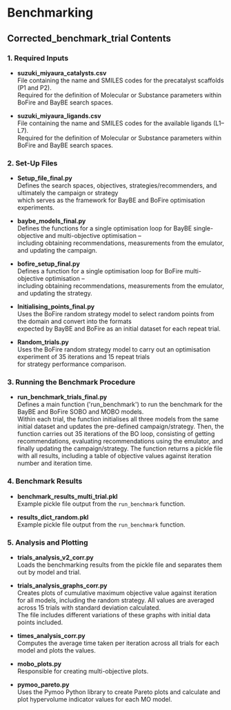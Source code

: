# Benchmarking

## Corrected_benchmark_trial Contents

### 1. Required Inputs

- **suzuki_miyaura_catalysts.csv**  
  File containing the name and SMILES codes for the precatalyst scaffolds (P1 and P2).  
  Required for the definition of Molecular or Substance parameters within BoFire and BayBE search spaces.

- **suzuki_miyaura_ligands.csv**  
  File containing the name and SMILES codes for the available ligands (L1–L7).  
  Required for the definition of Molecular or Substance parameters within BoFire and BayBE search spaces.

### 2. Set-Up Files

- **Setup_file_final.py**  
  Defines the search spaces, objectives, strategies/recommenders, and ultimately the campaign or strategy  
  which serves as the framework for BayBE and BoFire optimisation experiments.

- **baybe_models_final.py**  
  Defines the functions for a single optimisation loop for BayBE single-objective and multi-objective optimisation –  
  including obtaining recommendations, measurements from the emulator, and updating the campaign.

- **bofire_setup_final.py**  
  Defines a function for a single optimisation loop for BoFire multi-objective optimisation –  
  including obtaining recommendations, measurements from the emulator, and updating the strategy.

- **Initialising_points_final.py**  
  Uses the BoFire random strategy model to select random points from the domain and convert into the formats  
  expected by BayBE and BoFire as an initial dataset for each repeat trial.

- **Random_trials.py**  
  Uses the BoFire random strategy model to carry out an optimisation experiment of 35 iterations and 15 repeat trials  
  for strategy performance comparison.

### 3. Running the Benchmark Procedure

- **run_benchmark_trials_final.py**  
  Defines a main function ('run_benchmark') to run the benchmark for the BayBE and BoFire SOBO and MOBO models.  
  Within each trial, the function initialises all three models from the same initial dataset and updates the pre-defined campaign/strategy.
  Then, the function carries out 35 iterations of the BO loop, consisting of getting recommendations, evaluating recommendations using the emulator, and finally updating the campaign/strategy.
  The function returns a pickle file with all results, including a table of objective values against iteration number and iteration time.

### 4. Benchmark Results

- **benchmark_results_multi_trial.pkl**  
  Example pickle file output from the `run_benchmark` function.

- **results_dict_random.pkl**  
  Example pickle file output from the `run_benchmark` function.

### 5. Analysis and Plotting

- **trials_analysis_v2_corr.py**  
  Loads the benchmarking results from the pickle file and separates them out by model and trial.

- **trials_analysis_graphs_corr.py**  
  Creates plots of cumulative maximum objective value against iteration for all models, including the random strategy. All values are averaged across 15 trials with standard deviation calculated.  
  The file includes different variations of these graphs with initial data points included.

- **times_analysis_corr.py**  
  Computes the average time taken per iteration across all trials for each model and plots the values.

- **mobo_plots.py**  
  Responsible for creating multi-objective plots.

- **pymoo_pareto.py**  
  Uses the Pymoo Python library to create Pareto plots and calculate and plot hypervolume indicator values for each MO model.

     
   
